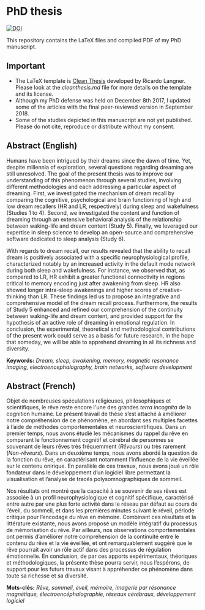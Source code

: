 # PhD thesis

[![DOI](https://zenodo.org/badge/DOI/10.5281/zenodo.1447124.svg)](https://doi.org/10.5281/zenodo.1447124)

This repository contains the LaTeX files and compiled PDF of my PhD manuscript.

## Important
- The LaTeX template is [Clean Thesis](http://cleanthesis.der-ric.de/) developed by Ricardo Langner. Please look at the *cleanthesis.md* file for more details on the template and its license.
- Although my PhD defense was held on December 8th 2017, I updated some of the articles with the final peer-reviewed version in September 2018.
- Some of the studies depicted in this manuscript are not yet published. Please do not cite, reproduce or distribute without my consent.

## Abstract (English)

Humans have been intrigued by their dreams since the dawn of time. Yet, despite millennia of exploration, several questions regarding dreaming are still unresolved. The goal of the present thesis was to improve our understanding of this phenomenon through several studies, involving different methodologies and each addressing a particular aspect of dreaming. First, we investigated the mechanism of dream recall by comparing the cognitive, psychological and brain functioning of high and low dream recallers (HR and LR, respectively) during sleep and wakefulness (Studies 1 to 4). Second, we investigated the content and function of dreaming through an extensive behavioral analysis of the relationship between waking-life and dream content (Study 5). Finally, we leveraged our expertise in sleep science to develop an open-source and comprehensive software dedicated to sleep analysis (Study 6).

With regards to dream recall, our results revealed that the ability to recall dream is positively associated with a specific neurophysiological profile, characterized notably by an increased activity in the default mode network during both sleep and wakefulness. For instance, we observed that, as compared to LR, HR exhibit a greater functional connectivity in regions critical to memory encoding just after awakening from sleep. HR also showed longer intra-sleep awakenings and higher scores of creative-thinking than LR. These findings led us to propose an integrative and comprehensive model of the dream recall process. Furthermore, the results of Study 5 enhanced and refined our comprehension of the continuity between waking-life and dream content, and provided support for the hypothesis of an active role of dreaming in emotional regulation. In conclusion, the experimental, theoretical and methodological contributions of the present work could serve as a basis for future research, in the hope that someday, we will be able to apprehend dreaming in all its richness and diversity.

**Keywords:**
*Dream, sleep, awakening, memory, magnetic resonance imaging, electroencephalography, brain networks, software development*

## Abstract (French)

Objet de nombreuses spéculations religieuses, philosophiques et scientifiques, le rêve reste encore l'une des grandes *terra incognita* de la cognition humaine. Le présent travail de thèse s’est attaché à améliorer notre compréhension de ce phénomène, en abordant ses multiples facettes à l’aide de méthodes comportementales et neuroscientifiques. Dans un premier temps, nous avons étudié les mécanismes du rappel du rêve en comparant le fonctionnement cognitif et cérébral de personnes se souvenant de leurs rêves très fréquemment (*Rêveurs*) ou très rarement (*Non-rêveurs*). Dans un deuxième temps, nous avons abordé la question de la fonction du rêve, en caractérisant notamment l’influence de la vie éveillée sur le contenu onirique. En parallèle de ces travaux, nous avons joué un rôle fondateur dans le développement d’un logiciel libre permettant la visualisation et l’analyse de tracés polysomnographiques de sommeil.

Nos résultats ont montré que la capacité à se souvenir de ses rêves est associée à un profil neurophysiologique et cognitif spécifique, caractérisé entre autre par une plus forte activité dans le réseau par défaut au cours de l’éveil, du sommeil, et dans les premières minutes suivant le réveil, période critique pour l’encodage du rêve en mémoire. Combinant ces résultats et la littérature existante, nous avons proposé un modèle intégratif du processus de mémorisation du rêve. Par ailleurs, nos observations comportementales ont permis d’améliorer notre compréhension de la continuité entre le contenu du rêve et la vie éveillée, et ont remarquablement suggéré que le rêve pourrait avoir un rôle actif dans des processus de régulation émotionnelle. En conclusion, de par ces apports expérimentaux, théoriques et méthodologiques, la présente thèse pourra servir, nous l’espérons, de support pour les futurs travaux visant à appréhender ce phénomène dans toute sa richesse et sa diversité.

**Mots-clés:**
*Rêve, sommeil, éveil, mémoire, imagerie par résonance magnétique, électroencéphalographie, réseaux cérébraux, développement logiciel*
